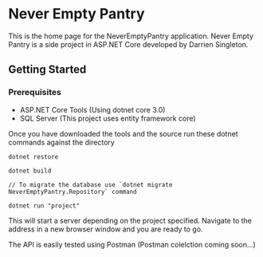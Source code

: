 # Never Empty Pantry

This is the home page for the NeverEmptyPantry application.  Never Empty Pantry is a side project in ASP.NET Core developed by Darrien Singleton.

## Getting Started

### Prerequisites

- ASP.NET Core Tools (Using dotnet core 3.0)
- SQL Server (This project uses entity framework core)

Once you have downloaded the tools and the source run these dotnet commands against the directory

```
dotnet restore

dotnet build

// To migrate the database use `dotnet migrate NeverEmptyPantry.Repository` command

dotnet run "project"
```

This will start a server depending on the project specified.  Navigate to the address in a new browser window and you are ready to go.

The API is easily tested using Postman (Postman colelction coming soon...)
